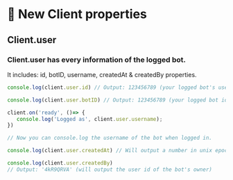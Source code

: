# 🤖 New Client properties

## Client.user

### Client.user has every information of the logged bot.

It includes: id, botID, username, createdAt & createdBy properties.

```typescript
console.log(client.user.id) // Output: 123456789 (your logged bot's user id)
```

```typescript
console.log(client.user.botID) // Output: 123456789 (your logged bot id)
```

```typescript
client.on('ready', ()=> {
   console.log('Logged as', client.user.username);
})

// Now you can console.log the username of the bot when logged in.
```

```typescript
console.log(client.user.createdAt) // Will output a number in unix epoch time.
```

```typescript
console.log(client.user.createdBy) 
// Output: '4kR9QRVA' (will output the user id of the bot's owner)
```
